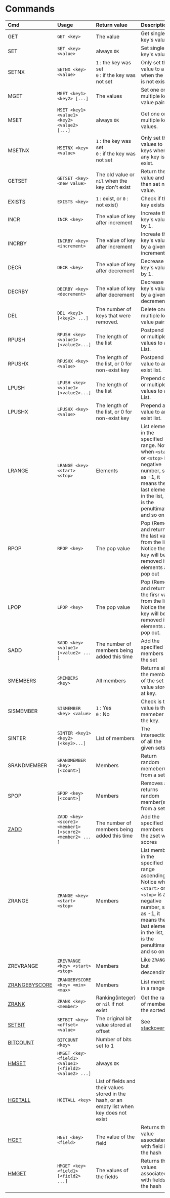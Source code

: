 # Commands

| Cmd | Usage | Return value | Description |
|:----|:------|:-------------|:------------|
| GET | `GET <key>` | The value | Get single key's value. |
| SET | `SET <key> <value>` | always `OK` | Set single key's value. |
| SETNX | `SETNX <key> <value>` | `1` : the key was set<br />`0` : if the key was not set | Only set the value to a key when the key is not exist. |
| MGET | `MGET <key1> <key2> [...]` | The values | Set one or multiple key-value pairs. |
| MSET | `MSET <key1> <value1> <key2> <value2> [...]` | always `OK` | Get one or multiple keys' values. |
| MSETNX | `MSETNX <key> <value>`| `1` : the key was set<br />`0` : if the key was not set | Only set the values to keys when no any key is exist. |
| GETSET | `GETSET <key> <new value>` | The old value or `nil` when the key don't exist | Return the old value and then set new value. |
| EXISTS | `EXISTS <key>` | `1` : exist, or `0` : not exist) | Check if the key exists. |
| INCR | `INCR <key>` | The value of key after increment | Increate the key's value by 1. |
| INCRBY | `INCRBY <key> <increment>` | The value of key after increment | Increate the key's value by a given increment. |
| DECR | `DECR <key>` | The value of key after decrement | Decrease the key's value by 1. |
| DECRBY | `DECRBY <key> <decrement>` | The value of key after decrement | Decrease the key's value by a given decrement. |
| DEL | `DEL <key1> [<key2> ...]` | The number of keys that were removed. | Delete one or multiple key-value pairs. |
| RPUSH | `RPUSH <key> <value1> [<value2>...]` | The length of the list | Postpend one or multiple values to a List. |
| RPUSHX | `RPUSHX <key> <value>` | The length of the list, or 0 for non-exist key | Postpend a value to an exist list. |
| LPUSH | `LPUSH <key> <value1> [<value2>...]` | The length of the list | Prepend one or multiple values to a List. |
| LPUSHX | `LPUSHX <key> <value>` | The length of the list, or 0 for non-exist key | Prepend a value to an exist list. |
| LRANGE | `LRANGE <key> <start> <stop>` | Elements | List elements in the specified range. Notice when `<start>` or `<stop>` is a negative number, such as -1, it means the last element in the list, -2 is the penultimate, and so on. |
| RPOP | `RPOP <key>` | The pop value | Pop (Remove and return) the last value from the list. Notice the key will be removed if all elements are pop out |
| LPOP | `LPOP <key>` | The pop value | Pop (Remove and return) the firsr value from the list. Notice the key will be removed if all elements are pop out.  |
| SADD | `SADD <key> <value1> [<value2> ... ]`| The number of members being added this time | Add the specified members to the set | 
| SMEMBERS | `SMEMBERS <key>` | All members | Returns all the members of the set value stored at key. | 
| SISMEMBER | `SISMEMBER <key> <value>` | `1` : Yes<br />`0` : No | Check is the value is the memeber of the key. | 
| SINTER | `SINTER <key1> <key2> [<key3>...]` | List of members | The intersection of all the given sets. | 
| SRANDMEMBER | `SRANDMEMBER <key> [<count>]` |  Members | Return random memeber(s) from a set | 
| SPOP | `SPOP <key> [<count>]` | Members | Removes and returns random member(s) from a set | 
| [ZADD](https://redis.io/commands/zadd) | `ZADD <key> <score1> <member1> [<score2> <member2> ... ]` |  The number of members being added this time | Add the specified members to the zset with scores | 
| ZRANGE | `ZRANGE <key> <start> <stop>` | Members | List members in the specified range ascending. Notice when `<start>` or `<stop>` is a negative number, such as -1, it means the last element in the list, -2 is the penultimate, and so on. | 
| ZREVRANGE | `ZREVRANGE <key> <start> <stop>` | Members | Like `ZRANGE`, but descending | 
| [ZRANGEBYSCORE](https://redis.io/commands/zrangebyscore) | `ZRANGEBYSCORE <key> <min> <max>` | Members | List members in a range | 
| [ZRANK](https://redis.io/commands/zrank) | `ZRANK <key> <member>` | Ranking(integer) or `nil` if not exist | Get the rank of member in the sorted set | 
| [SETBIT](https://redis.io/commands/setbit) | `SETBIT <key> <offset> <value>` | The original bit value stored at offset  | See [stackoverflow](https://stackoverflow.com/a/20677400/7045253) | 
| [BITCOUNT](https://redis.io/commands/bitcount) | `BITCOUNT <key>` | Number of bits set to 1 | | 
| [HMSET](https://redis.io/commands/hmset) | `HMSET <key> <field1> <value1> [<field2> <value2> ...]` | always `OK` | | 
| [HGETALL](https://redis.io/commands/hgetall) | `HGETALL <key>` | List of fields and their values stored in the hash, or an empty list when key does not exist |  
| [HGET](https://redis.io/commands/hget) | `HGET <key> <field>` | The value of the field | Returns the value associated with field in the hash | 
| [HMGET](https://redis.io/commands/hmget) | `HMGET <key> <field1> [<field2> ...]` | The values of the fields | Returns the values associated with fields in the hash | 
| | | | | 


